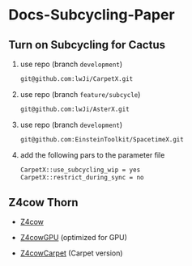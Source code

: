 # Docs-Subcycling-Paper

## Turn on Subcycling for Cactus

1. use repo (branch `development`)
    ```bash
    git@github.com:lwJi/CarpetX.git
    ```
2. use repo (branch `feature/subcycle`)
    ```bash
    git@github.com:lwJi/AsterX.git
    ```
3. use repo (branch `development`)
    ```bash
    git@github.com:EinsteinToolkit/SpacetimeX.git
    ```
4. add the following pars to the parameter file
    ```bash
    CarpetX::use_subcycling_wip = yes
    CarpetX::restrict_during_sync = no
    ```

## Z4cow Thorn

* [Z4cow](https://github.com/lwJi/SpacetimeX/tree/development/Z4cow)

* [Z4cowGPU](https://github.com/lwJi/SpacetimeX/tree/development/Z4cowGPU) (optimized for GPU)

* [Z4cowCarpet](https://github.com/lwJi/Spacetime/tree/main/Z4cowCarpet) (Carpet version)
